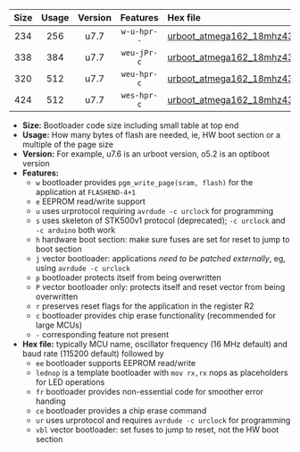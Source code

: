 |Size|Usage|Version|Features|Hex file|
|:-:|:-:|:-:|:-:|:--|
|234|256|u7.7|`w-u-hpr--`|[urboot_atmega162_18mhz432_19200bps_lednop_fr_ur.hex](https://raw.githubusercontent.com/stefanrueger/urboot.hex/main/mcus/atmega162/fcpu_18mhz432/19200_bps/urboot_atmega162_18mhz432_19200bps_lednop_fr_ur.hex)|
|338|384|u7.7|`weu-jPr-c`|[urboot_atmega162_18mhz432_19200bps_ee_lednop_fr_ce_ur_vbl.hex](https://raw.githubusercontent.com/stefanrueger/urboot.hex/main/mcus/atmega162/fcpu_18mhz432/19200_bps/urboot_atmega162_18mhz432_19200bps_ee_lednop_fr_ce_ur_vbl.hex)|
|320|512|u7.7|`weu-hpr-c`|[urboot_atmega162_18mhz432_19200bps_ee_lednop_fr_ce_ur.hex](https://raw.githubusercontent.com/stefanrueger/urboot.hex/main/mcus/atmega162/fcpu_18mhz432/19200_bps/urboot_atmega162_18mhz432_19200bps_ee_lednop_fr_ce_ur.hex)|
|424|512|u7.7|`wes-hpr-c`|[urboot_atmega162_18mhz432_19200bps_ee_lednop_fr_ce.hex](https://raw.githubusercontent.com/stefanrueger/urboot.hex/main/mcus/atmega162/fcpu_18mhz432/19200_bps/urboot_atmega162_18mhz432_19200bps_ee_lednop_fr_ce.hex)|

- **Size:** Bootloader code size including small table at top end
- **Usage:** How many bytes of flash are needed, ie, HW boot section or a multiple of the page size
- **Version:** For example, u7.6 is an urboot version, o5.2 is an optiboot version
- **Features:**
  + `w` bootloader provides `pgm_write_page(sram, flash)` for the application at `FLASHEND-4+1`
  + `e` EEPROM read/write support
  + `u` uses urprotocol requiring `avrdude -c urclock` for programming
  + `s` uses skeleton of STK500v1 protocol (deprecated); `-c urclock` and `-c arduino` both work
  + `h` hardware boot section: make sure fuses are set for reset to jump to boot section
  + `j` vector bootloader: applications *need to be patched externally*, eg, using `avrdude -c urclock`
  + `p` bootloader protects itself from being overwritten
  + `P` vector bootloader only: protects itself and reset vector from being overwritten
  + `r` preserves reset flags for the application in the register R2
  + `c` bootloader provides chip erase functionality (recommended for large MCUs)
  + `-` corresponding feature not present
- **Hex file:** typically MCU name, oscillator frequency (16 MHz default) and baud rate (115200 default) followed by
  + `ee` bootloader supports EEPROM read/write
  + `lednop` is a template bootloader with `mov rx,rx` nops as placeholders for LED operations
  + `fr` bootloader provides non-essential code for smoother error handing
  + `ce` bootloader provides a chip erase command
  + `ur` uses urprotocol and requires `avrdude -c urclock` for programming
  + `vbl` vector bootloader: set fuses to jump to reset, not the HW boot section
